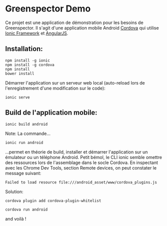 Greenspector Demo
=================

Ce projet est une application de démonstration pour les besoins de Greenspector.
Il s'agit d'une application mobile Android [Cordova](http://cordova.apache.org/)
qui utilise [Ionic Framework](http://ionicframework.com) et [AngularJS](https://angularjs.org/).


Installation:
----

```
npm install -g ionic
npm install -g cordova
npm install
bower install
```

Démarrer l'application sur un serveur web local (auto-reload lors de l'enregistrement d'une modification sur le code):

```
ionic serve
```

Build de l'application mobile:
----

```
ionic build android
```

Note: La commande...

```
ionic run android
```
...permet en théorie de build, installer et démarrer l'application sur un émulateur ou un téléphone Android. Petit bémol, le CLI ionic semble omettre des ressources lors de l'assemblage dans le socle Cordova. En inspectant avec les Chrome Dev Tools, section Remote devices, on peut constater le message suivant:

```
Failed to load resource file:///android_asset/www/cordova_plugins.js
```

Solution:

```
cordova plugin add cordova-plugin-whitelist

cordova run android
```

and voilà !
